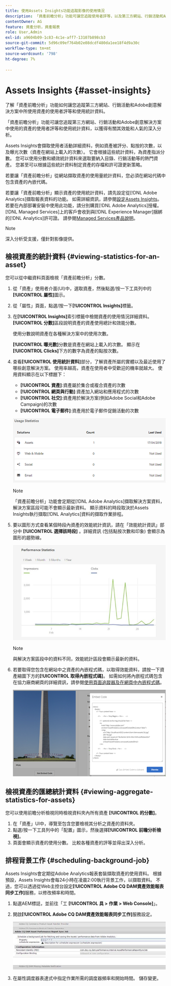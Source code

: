 ```yaml
---
title: 使用Assets Insights功能追蹤影像的使用情況
description: 「資產前瞻分析」功能可讓您追蹤使用者評等，以及第三方網站、行銷活動和Adobe創意解決方案所使用影像的使用統計資料。
contentOwner: AG
feature: 資產分析，資產報表
role: User,Admin
exl-id: a9604b09-1c83-4c1e-aff7-13107b898cb3
source-git-commit: 5d96c09ef764b02e08dcdf480da1ee18f4d9a30c
workflow-type: tm+mt
source-wordcount: '798'
ht-degree: 7%

---
```


# Assets Insights {#asset-insights}

了解「資產前瞻分析」功能如何讓您追蹤第三方網站、行銷活動和Adobe創意解決方案中所使用資產的使用者評等和使用統計資料。

「資產前瞻分析」功能可讓您追蹤第三方網站、行銷活動和Adobe創意解決方案中使用的資產的使用者評等和使用統計資料，以獲得有關其效能和人氣的深入分析。

Assets Insights會擷取使用者活動詳細資料，例如資產被評分、點按的次數，以及曝光次數（資產在網站上載入的次數）。 它會根據這些統計資料，為資產指派分數。 您可以使用分數和績效統計資料來選取要納入目錄、行銷活動等的熱門資產。 您甚至可以根據這些統計資料制定資產的存檔和許可證更新策略。

若要讓「資產前瞻分析」從網站擷取資產的使用量統計資料，您必須在網站代碼中包含資產的內嵌代碼。

若要讓「資產前瞻分析」顯示資產的使用統計資料，請先設定從[!DNL Adobe Analytics]擷取報表資料的功能。 如需詳細資訊，請參閱[設定Assets Insights](touch-ui-configuring-asset-insights.md)。 若要在內部部署安裝中使用此功能，請分別購買[!DNL Adobe Analytics]授權。 [!DNL Managed Services]上的客戶會收到與[!DNL Experience Manager]捆綁的[!DNL Analytics]許可證。 請參閱[Managed Services產品說明](https://helpx.adobe.com/legal/product-descriptions/adobe-experience-manager-managed-services.html)。

>[!NOTE]
>
>深入分析受支援，僅針對影像提供。

## 檢視資產的統計資料 {#viewing-statistics-for-an-asset}

您可以從中繼資料頁面檢視「資產前瞻分析」分數。

1. 從「資產」使用者介面(UI)中，選取資產，然後點選/按一下工具列中的&#x200B;**[!UICONTROL 屬性]**&#x200B;圖示。
1. 從「屬性」頁面，點選/按一下&#x200B;**[!UICONTROL Insights]**&#x200B;標籤。
1. 在&#x200B;**[!UICONTROL Insights]**&#x200B;索引標籤中檢閱資產的使用情況詳細資料。 **[!UICONTROL 分數]**&#x200B;區段說明資產的資產使用總計和效能分數。

   使用分數說明資產在各種解決方案中的使用次數。

   **[!UICONTROL 曝光數]**&#x200B;分數是資產在網站上載入的次數。 顯示在&#x200B;**[!UICONTROL Clicks]**&#x200B;下方的數字為資產的點按次數。

1. 查看&#x200B;**[!UICONTROL 使用統計資料]**&#x200B;部分，了解資產所屬的實體以及最近使用了哪些創意解決方案。 使用率越高，資產在使用者中受歡迎的機率就越大。 使用資料顯示在以下標題下：

   * **[!UICONTROL 資產]**:資產屬於集合或複合資產的次數
   * **[!UICONTROL 網頁與行動]**:資產加入網站和應用程式的次數
   * **[!UICONTROL 社交]**:資產用於解決方案(例如Adobe Social和Adobe Campaign)的次數
   * **[!UICONTROL 電子郵件]**:資產用於電子郵件促銷活動的次數

   ![usage_statistics](assets/usage_statistics.png)

   >[!NOTE]
   >
   >「資產前瞻分析」功能會定期從[!DNL Adobe Analytics]擷取解決方案資料，解決方案區段可能不會顯示最新資料。 顯示資料的時段取決於Assets Insights執行擷取[!DNL Analytics]資料的擷取作業排程。

1. 要以圖形方式查看某個時段內資產的效能統計資訊，請在「效能統計資訊」部分中 **[!UICONTROL 選擇該時段]** 。詳細資訊 (包括點按次數和印象) 會顯示為圖形的趨勢線。

   ![chlimage_1-3](assets/chlimage_1-3.jpeg)

   >[!NOTE]
   >
   >與解決方案區段中的資料不同，效能統計區段會顯示最新的資料。

1. 若要取得您包含在網站中之資產的內嵌程式碼，以取得效能資料，請按一下資產縮圖下方的&#x200B;**[!UICONTROL 取得內嵌程式碼]**。 如需如何將內嵌程式碼包含在協力廠商網頁的詳細資訊，請參閱[使用頁面追蹤器及在網頁中內嵌程式碼](touch-ui-using-page-tracker.md)。

   ![chlimage_1-303](assets/chlimage_1-303.png)

## 檢視資產的匯總統計資料 {#viewing-aggregate-statistics-for-assets}

您可以使用前瞻分析檢視同時檢視資料夾內所有資產 **[!UICONTROL 的分數]**。

1. 在「資產」UI中，導覽至包含您要檢視其分析之資產的資料夾。
1. 點選/按一下工具列中的「配置」圖示，然後選擇&#x200B;**[!UICONTROL 前瞻分析檢視]**。
1. 頁面會顯示資產的使用分數。 比較各種資產的評等並得出深入分析。

## 排程背景工作 {#scheduling-background-job}

Assets Insights會定期從Adobe Analytics報表套裝擷取資產的使用資料。 根據預設，Assets Insights會每24小時在凌晨2:00執行背景工作，以擷取資料。 不過，您可以透過從Web主控台設定&#x200B;**[!UICONTROL Adobe CQ DAM資產效能報表同步工作]**&#x200B;服務，以修改頻率和時間。

1. 點選AEM標誌，並前往「工 **[!UICONTROL 具 > 作業 > Web Console]**」。
1. 開啟&#x200B;**[!UICONTROL Adobe CQ DAM資產效能報表同步工作]**&#x200B;服務設定。

   ![chlimage_1-304](assets/chlimage_1-304.png)

1. 在屬性調度器表達式中指定作業所需的調度器頻率和開始時間。 儲存變更。
